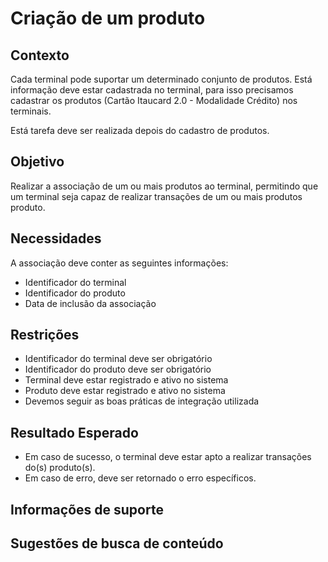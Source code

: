 # Criação de um produto

## Contexto

Cada terminal pode suportar um determinado conjunto de produtos. Está informação deve estar 
cadastrada no terminal, para isso precisamos cadastrar os produtos (Cartão Itaucard 2.0 - Modalidade Crédito)
nos terminais. 

Está tarefa deve ser realizada depois do cadastro de produtos.

## Objetivo

Realizar a associação de um ou mais produtos ao terminal, permitindo que um terminal seja capaz de realizar transações de um ou mais produtos
produto.

## Necessidades

A associação deve conter as seguintes informações:

- Identificador do terminal
- Identificador do produto
- Data de inclusão da associação

## Restrições

- Identificador do terminal deve ser obrigatório
- Identificador do produto deve ser obrigatório
- Terminal deve estar registrado e ativo no sistema
- Produto deve estar registrado e ativo no sistema
- Devemos seguir as boas práticas de integração utilizada

## Resultado Esperado

- Em caso de sucesso, o terminal deve estar apto a realizar transações do(s) produto(s).
- Em caso de erro, deve ser retornado o erro específicos.

## Informações de suporte

## Sugestões de busca de conteúdo
